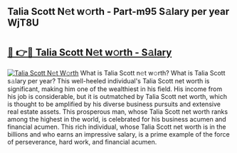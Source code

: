 ## Talia Scott N𝚎t w𝚘rth - Part-m95 S𝚊lary per year WjT8U

# <h2><a href="http://gc55ty.nevu.top/?p=Talia+Scott">🔗 👉🔴 Talia Scott N𝚎t w𝚘rth - S𝚊lary</a></h2>

[![Talia Scott N𝚎t W𝚘rth](https://i.imgur.com/Oavwk0R.jpeg)](http://gc55ty.nevu.top/?p=Talia+Scott)
What is Talia Scott n𝚎t w𝚘rth? What is Talia Scott s𝚊lary per year?
This well-heeled individual's Talia Scott net worth is significant, making him one of the wealthiest in his field. His income from his job is considerable, but it is outmatched by Talia Scott net worth, which is thought to be amplified by his diverse business pursuits and extensive real estate assets. This prosperous man, whose Talia Scott net worth ranks among the highest in the world, is celebrated for his business acumen and financial acumen. This rich individual, whose Talia Scott net worth is in the billions and who earns an impressive salary, is a prime example of the force of perseverance, hard work, and financial acumen.
